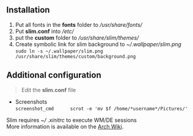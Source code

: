 ## Installation
1. Put all fonts in the **fonts** folder to */usr/share/fonts/*
2. Put **slim.conf** into */etc/*
3. put the **custom** folder to */usr/share/slim/themes/*
4. Create symbolic link for slim background to *~/.wallpaper/slim.png* \
   `sudo ln -s ~/.wallpaper/slim.png /usr/share/slim/themes/custom/background.png`

## Additional configuration
> Edit the **slim.conf** file
- Screenshots \
  `screenshot_cmd      scrot -e 'mv $f /home/*username*/Pictures/'`
  
Slim requires *~/ .xinitrc* to execute WM/DE sessions \
More information is available on the [Arch Wiki](https://wiki.archlinux.org/index.php/SLiM).
